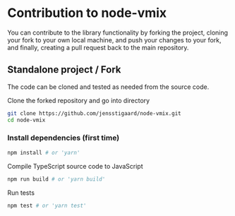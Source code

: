 # Contribution to node-vmix

You can contribute to the library functionality by forking the project, cloning your fork to your own local machine, and push your changes to your fork, and finally, creating a pull request back to the main repository.



## Standalone project / Fork

The code can be cloned and tested as needed from the source code.

Clone the forked repository and go into directory
```sh
git clone https://github.com/jensstigaard/node-vmix.git
cd node-vmix
```

### Install dependencies (first time)

```sh
npm install # or 'yarn'
```

Compile TypeScript source code to JavaScript

```sh
npm run build # or 'yarn build'
```

Run tests
```sh
npm test # or 'yarn test'
```
